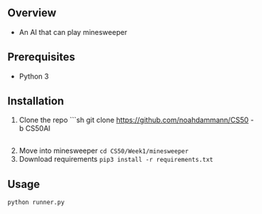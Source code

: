 ## Overview

  - An AI that can play minesweeper

## Prerequisites

  - Python 3

## Installation

1. Clone the repo ```sh
    git clone https://github.com/noahdammann/CS50 -b CS50AI
   ```
2. Move into minesweeper ``` cd CS50/Week1/minesweeper ```
3. Download requirements ``` pip3 install -r requirements.txt ```

## Usage

```
python runner.py
```
